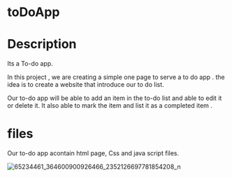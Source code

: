# toDoApp

# Description

Its a To-do app.

In this project , we are creating a simple one page to serve a to do app . the idea is to create a website that introduce our to do list.

Our to-do app will be able to add an item in the to-do list and able to edit it or delete it. It also able to mark the item and list it as a completed item .


# files
Our to-do app acontain html page, Css and java script files.

![65234461_364600900926466_2352126697781854208_n](https://user-images.githubusercontent.com/48320569/60094984-31ccd580-9756-11e9-9bc0-dcdfc3db8b26.jpg)

